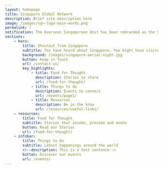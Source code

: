```yaml
---
layout: homepage
title: Singapore Global Network
description: Brief site description here
image: /images/sgn-logo-main-words.png
permalink: /
notification: The Overseas Singaporean Unit has been rebranded as the Singapore Global Network. Our site is currently in beta mode. Stay tuned for our official launch in 2020!
sections:
    - hero:
        title: Shoutout from Singapore
        subtitle: You have heard about Singapore. You might have visited us briefly, stayed a couple of months, or lived here all your life. We want to get to know you. Yes, you. Connect with like-minded individuals around the globe like yourself who would like to share your experiences of Singapore in one way or another. Join us, as we build our network. 
        background: /images/singapore-aerial-night.jpg
        button: Keep in Touch
        url: /contact-us/
        key_highlights:
            - title: Food for Thought
              description: Stories to share
              url: /food-for-thought/
            - title: Things to do
              description: Events to connect
              url: /events/page1/
            - title: Resources
              description: Be in the know
              url: /resources/useful-links/
    - resources:
        title: Food for Thought
        subtitle: Stories that invoke, provoke and evoke
        button: Read our Stories  
        url: /food-for-thought/
    - infobar:
        title: Things to do
        subtitle: Latest happenings around the world
        <!--description: This is a test sentence-->
        button: Discover our events
        url: /events/
---
```

